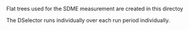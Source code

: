 Flat trees used for the SDME measurement are created in this directoy

The DSelector runs individually over each run period individually.